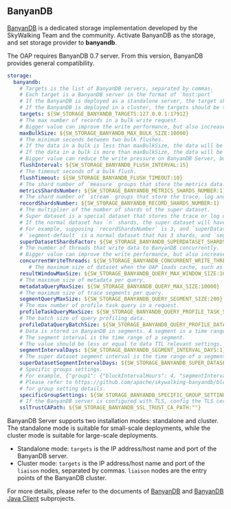 
## BanyanDB
[BanyanDB](https://github.com/apache/skywalking-banyandb) is a dedicated storage implementation developed by the SkyWalking Team and the community.
Activate BanyanDB as the storage, and set storage provider to **banyandb**.

The OAP requires BanyanDB 0.7 server. From this version, BanyanDB provides general compatibility.

```yaml
storage:
  banyandb:
    # Targets is the list of BanyanDB servers, separated by commas.
    # Each target is a BanyanDB server in the format of `host:port` 
    # If the BanyanDB is deployed as a standalone server, the target should be the IP address or domain name and port of the BanyanDB server.
    # If the BanyanDB is deployed in a cluster, the targets should be the IP address or domain name and port of the `liaison` nodes, separated by commas.
    targets: ${SW_STORAGE_BANYANDB_TARGETS:127.0.0.1:17912}
    # The max number of records in a bulk write request.
    # Bigger value can improve the write performance, but also increase the OAP and BanyanDB Server memory usage.
    maxBulkSize: ${SW_STORAGE_BANYANDB_MAX_BULK_SIZE:10000}
    # The minimum seconds between two bulk flushes.
    # If the data in a bulk is less than maxBulkSize, the data will be flushed after this period.
    # If the data in a bulk is more than maxBulkSize, the data will be flushed immediately.
    # Bigger value can reduce the write pressure on BanyanDB Server, but also increase the latency of the data.
    flushInterval: ${SW_STORAGE_BANYANDB_FLUSH_INTERVAL:15}
    # The timeout seconds of a bulk flush.
    flushTimeout: ${SW_STORAGE_BANYANDB_FLUSH_TIMEOUT:10}
    # The shard number of `measure` groups that store the metrics data.
    metricsShardsNumber: ${SW_STORAGE_BANYANDB_METRICS_SHARDS_NUMBER:1}
    # The shard number of `stream` groups that store the trace, log and profile data.
    recordShardsNumber: ${SW_STORAGE_BANYANDB_RECORD_SHARDS_NUMBER:1}
    # The multiplier of the number of shards of the super dataset.
    # Super dataset is a special dataset that stores the trace or log data that is too large to be stored in the normal dataset.
    # If the normal dataset has `n` shards, the super dataset will have `n * superDatasetShardsFactor` shards.
    # For example, supposing `recordShardsNumber` is 3, and `superDatasetShardsFactor` is 2,
    # `segment-default` is a normal dataset that has 3 shards, and `segment-minute` is a super dataset that has 6 shards.
    superDatasetShardsFactor: ${SW_STORAGE_BANYANDB_SUPERDATASET_SHARDS_FACTOR:2}
    # The number of threads that write data to BanyanDB concurrently.
    # Bigger value can improve the write performance, but also increase the OAP and BanyanDB Server CPU usage.
    concurrentWriteThreads: ${SW_STORAGE_BANYANDB_CONCURRENT_WRITE_THREADS:15}
       # The maximum size of dataset when the OAP loads cache, such as network aliases.
    resultWindowMaxSize: ${SW_STORAGE_BANYANDB_QUERY_MAX_WINDOW_SIZE:10000}
    # The maximum size of metadata per query.
    metadataQueryMaxSize: ${SW_STORAGE_BANYANDB_QUERY_MAX_SIZE:10000}
    # The maximum size of trace segments per query.
    segmentQueryMaxSize: ${SW_STORAGE_BANYANDB_QUERY_SEGMENT_SIZE:200}
    # The max number of profile task query in a request.
    profileTaskQueryMaxSize: ${SW_STORAGE_BANYANDB_QUERY_PROFILE_TASK_SIZE:200}
    # The batch size of query profiling data.
    profileDataQueryBatchSize: ${SW_STORAGE_BANYANDB_QUERY_PROFILE_DATA_BATCH_SIZE:100}
    # Data is stored in BanyanDB in segments. A segment is a time range of data.
    # The segment interval is the time range of a segment.
    # The value should be less or equal to data TTL relevant settings.
    segmentIntervalDays: ${SW_STORAGE_BANYANDB_SEGMENT_INTERVAL_DAYS:1}
    # The super dataset segment interval is the time range of a segment in the super dataset.
    superDatasetSegmentIntervalDays: ${SW_STORAGE_BANYANDB_SUPER_DATASET_SEGMENT_INTERVAL_DAYS:1}
    # Specific groups settings.
    # For example, {"group1": {"blockIntervalHours": 4, "segmentIntervalDays": 1}}
    # Please refer to https://github.com/apache/skywalking-banyandb/blob/${BANYANDB_RELEASE}/docs/crud/group.md#create-operation
    # for group setting details.
    specificGroupSettings: ${SW_STORAGE_BANYANDB_SPECIFIC_GROUP_SETTINGS:""}
    # If the BanyanDB server is configured with TLS, config the TLS cert file path and open tls connection.
    sslTrustCAPath: ${SW_STORAGE_BANYANDB_SSL_TRUST_CA_PATH:""}
```

BanyanDB Server supports two installation modes: standalone and cluster. The standalone mode is suitable for small-scale deployments, while the cluster mode is suitable for large-scale deployments.

* Standalone mode: `targets` is the IP address/host name and port of the BanyanDB server.
* Cluster mode: `targets` is the IP address/host name and port of the `liaison` nodes, separated by commas. `liaison` nodes are the entry points of the BanyanDB cluster.

For more details, please refer to the documents of [BanyanDB](https://skywalking.apache.org/docs/skywalking-banyandb/latest/readme/)
and [BanyanDB Java Client](https://github.com/apache/skywalking-banyandb-java-client) subprojects.
